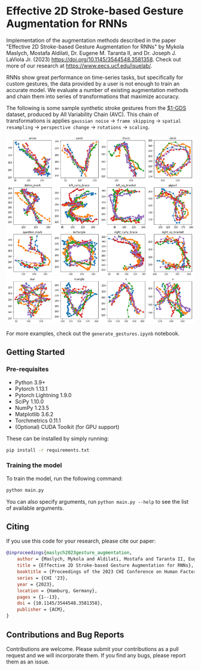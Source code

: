 # Effective 2D Stroke-based Gesture Augmentation for RNNs

Implementation of the augmentation methods described in the paper "Effective 2D Stroke-based Gesture Augmentation for RNNs" by Mykola Maslych, Mostafa Aldilati, Dr. Eugene M. Taranta II, and Dr. Joseph J. LaViola Jr. (2023) <https://doi.org/10.1145/3544548.3581358>. Check out more of our research at <https://www.eecs.ucf.edu/isuelab/>.

RNNs show great performance on time-series tasks, but specifically for custom gestures, the data provided by a user is not enough to train an accurate model. We evaluate a number of existing augmentation methods and chain them into series of transformations that maximize accuracy.  

The following is some sample synthetic stroke gestures from the [$1-GDS](http://depts.washington.edu/acelab/proj/dollar/index.html) dataset, produced by All Variability Chain (AVC). This chain of transformations is applies `gaussian noise` -> `frame skipping` -> `spatial resampling` -> `perspective change` -> `rotations` -> `scaling`.

![Example of $1 gestures augmented using AVC chain](visualizations/avc.png)

For more examples, check out the `generate_gestures.ipynb` notebook.

## Getting Started

### Pre-requisites

* Python 3.9+
* Pytorch 1.13.1
* Pytorch Lightning 1.9.0
* SciPy 1.10.0
* NumPy 1.23.5
* Matplotlib 3.6.2
* Torchmetrics 0.11.1
* (Optional) CUDA Toolkit (for GPU support)

These can be installed by simply running:

```bash
pip install -r requirements.txt
```

### Training the model

To train the model, run the following command:

```bash
python main.py
```

You can also specify arguments, run `python main.py --help` to see the list of available arguments.

## Citing

If you use this code for your research, please cite our paper:

```bibtex
@inproceedings{maslych2023gesture_augmentation,
    author = {Maslych, Mykola and Aldilati, Mostafa and Taranta II, Eugene M. and LaViola Jr., Joseph J.},
    title = {Effective 2D Stroke-based Gesture Augmentation for RNNs},
    booktitle = {Proceedings of the 2023 CHI Conference on Human Factors in Computing Systems},
    series = {CHI '23},
    year = {2023},
    location = {Hamburg, Germany},
    pages = {1--13},
    doi = {10.1145/3544548.3581358},
    publisher = {ACM},
}
```

## Contributions and Bug Reports

Contributions are welcome. Please submit your contributions as a pull request and we will incorporate them. If you find any bugs, please report them as an issue.
